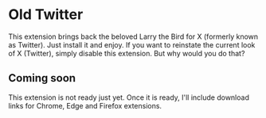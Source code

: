# Old Twitter
This extension brings back the beloved Larry the Bird for X (formerly known as Twitter). Just install it and enjoy. If you want to reinstate the current look of X (Twitter), simply disable this extension. But why would you do that?

## Coming soon
This extension is not ready just yet. Once it is ready, I'll include download links for Chrome, Edge and Firefox extensions.
